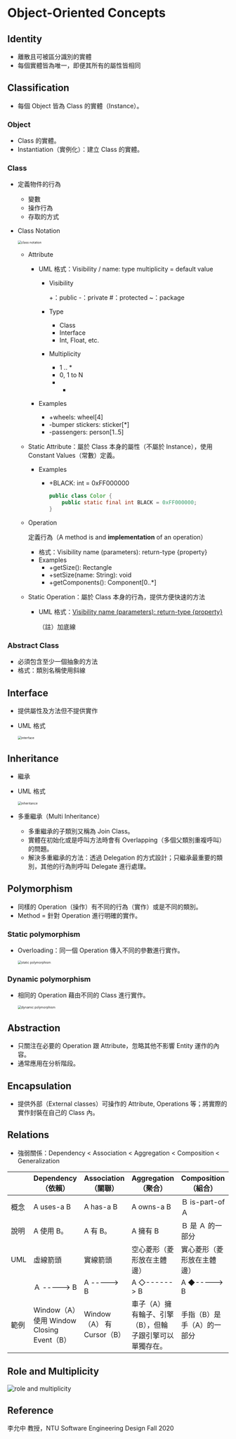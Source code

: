 # Object-Oriented Concepts

## Identity

* 離散且可被區分識別的實體
* 每個實體皆為唯一，即便其所有的屬性皆相同

## Classification

* 每個 Object 皆為 Class 的實體（Instance）。

### Object

* Class 的實體。
* Instantiation（實例化）：建立 Class 的實體。

### Class

* 定義物件的行為

  * 變數
  * 操作行為
  * 存取的方式

* Class Notation

  <img src="https://raw.githubusercontent.com/seventychi/ntu-csie-software-enginnering-design/main/images/class%20notation.png" alt="class notation" style="zoom:50%;" />

  * Attribute

    * UML 格式：Visibility / name: type multiplicity = default value

      * Visibility

        +：public
        -：private
        #：protected
        ~：package

      * Type

        * Class
        * Interface
        * Int, Float, etc.

      * Multiplicity

        * 1 .. *
        * 0, 1 to N
        * *

    * Examples

      * +wheels: wheel[4]
      * -bumper stickers: sticker[*]
      * -passengers: person[1..5]

  * Static Attribute：屬於 Class 本身的屬性（不屬於 Instance），使用 Constant Values（常數）定義。

    * Examples

      * +BLACK: int = 0xFF000000

        ```java
        public class Color {
        	public static final int BLACK = 0xFF000000;
        }
        ```

  * Operation

    定義行為（A method is and **implementation** of an operation）

    * 格式：Visibility name (parameters): return-type {property}
    * Examples
      * +getSize(): Rectangle
      * +setSize(name: String): void
      * +getComponents(): Component[0..*]

  * Static Operation：屬於 Class 本身的行為，提供方便快速的方法

    * UML 格式：<u>Visibility name (parameters): return-type {property}</u>

      （註）加底線

### Abstract Class

* 必須包含至少一個抽象的方法
* 格式：類別名稱使用斜線

## Interface

* 提供屬性及方法但不提供實作

* UML 格式

  <img src="https://raw.githubusercontent.com/seventychi/ntu-csie-software-enginnering-design/main/images/interface.png" alt="interface" style="zoom:50%;" />

## Inheritance

* 繼承

* UML 格式

  <img src="https://raw.githubusercontent.com/seventychi/ntu-csie-software-enginnering-design/main/images/inheritance.png" alt="inheritance" style="zoom:50%;" />

* 多重繼承（Multi Inheritance）
  * 多重繼承的子類別又稱為 Join Class。
  * 實體在初始化或是呼叫方法時會有 Overlapping（多個父類別重複呼叫）的問題。
  * 解決多重繼承的方法：透過 Delegation 的方式設計；只繼承最重要的類別，其他的行為則呼叫 Delegate 進行處理。

## Polymorphism

* 同樣的 Operation（操作）有不同的行為（實作）或是不同的類別。
* Method = 針對 Operation 進行明確的實作。

### Static polymorphism

* Overloading：同一個 Operation 傳入不同的參數進行實作。

  <img src="https://raw.githubusercontent.com/seventychi/ntu-csie-software-enginnering-design/main/images/static%20polymorphism.png" alt="static polymorphism" style="zoom:50%;" />

### Dynamic polymorphism

* 相同的 Operation 藉由不同的 Class 進行實作。

  <img src="https://raw.githubusercontent.com/seventychi/ntu-csie-software-enginnering-design/main/images/dynamic%20polymorphism.png" alt="dynamic polymorphism" style="zoom:50%;" />

## Abstraction

* 只關注在必要的 Operation 跟 Attribute，忽略其他不影響 Entity 運作的內容。
* 通常應用在分析階段。

## Encapsulation

* 提供外部（External classes）可操作的 Attribute, Operations 等；將實際的實作封裝在自己的 Class 內。

## Relations

* 強弱關係：Dependency < Association < Aggregation < Composition < Generalization

|      | Dependency<br/>（依賴）                   | Association<br>（關聯）    | Aggregation<br/>（聚合）                                 | Composition<br/>（組合）   | Generalization<br/>（泛型） |
| ---- | ----------------------------------------- | -------------------------- | -------------------------------------------------------- | -------------------------- | --------------------------- |
| 概念 | A uses-a B                                | A has-a B                  | A owns-a B                                               | Ｂ is-part-of Ａ           | B is-a A                    |
| 說明 | A 使用 B。                                | A 有 B。                   | A 擁有 B                                                 | Ｂ 是 Ａ 的一部分          | B 是 A                      |
| UML  | 虛線箭頭                                  | 實線箭頭                   | 空心菱形（菱形放在主體邊）                               | 實心菱形（菱形放在主體邊） | 實線三角形箭頭              |
|      | Ａ -----> B                               | A -----> B                 | A ◇------> B                                             | A ◆-----> B                | A ◁------ B                 |
| 範例 | Window（A）使用 Window Closing Event（B） | Window（A） 有 Cursor（B） | 車子（A）擁有輪子、引擎（B），但輪子跟引擎可以單獨存在。 | 手指（B）是手（A）的一部分 | Cat（B） 是 Animal（A）     |

## Role and Multiplicity

<img src="https://raw.githubusercontent.com/seventychi/ntu-csie-software-enginnering-design/main/images/role%20and%20multiplicity.png" alt="role and multiplicity" />

## Reference

李允中 教授，NTU Software Engineering Design Fall 2020
